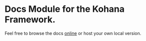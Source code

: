 # Docs Module for the Kohana Framework.

Feel free to browse the docs [online](http://kowut.com) or host your own local version.